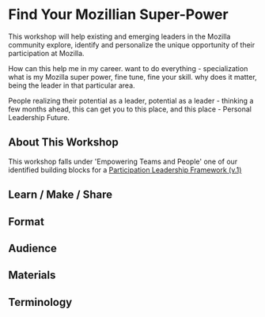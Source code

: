 # Find Your Mozillian Super-Power 

This workshop will help existing and emerging leaders in the Mozilla community explore, identify and personalize the unique opportunity of their participation at Mozilla.

How can this help me in my career.
want to do everything - specialization
what is my Mozilla super power, fine tune, fine your skill.
why does it matter, being the leader in that particular area.

People realizing their potential as a leader, potential as a leader - thinking a few months ahead, this can get you to this place, and this place - Personal Leadership Future.


## About This Workshop

This workshop falls under 'Empowering Teams and People' one of our identified building blocks for a [Participation Leadership Framework (v.1)](http://tiptoes.ca/wp-content/uploads/2015/08/2015-08-28_1244.png)


## Learn / Make / Share


## Format
 

## Audience


## Materials


## Terminology



